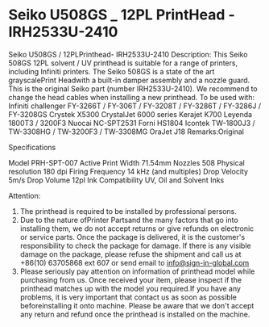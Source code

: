 # Seiko U508GS _ 12PL PrintHead - IRH2533U-2410

Seiko U508GS / 12PLPrinthead- IRH2533U-2410
Description:
This Seiko 508GS 12PL solvent / UV printhead is suitable for a range of printers, including Infiniti printers. The Seiko 508GS is a state of the art grayscalePrint Headwith a built-in damper assembly and a nozzle guard. This is the original Seiko part (number IRH2533U-2410). We recommend to change the head cables when installing a new printhead.
To be used with:
Infiniti challenger FY-3266T / FY-306T / FY-3208T / FY-3286T / FY-3286J / FY-3208GS
Crystek X5300
CrystalJet 6000 series
Kerajet K700
Leyenda 1800T3 / 3200F3
Nuocai NC-SPT2531
Forni HS1804
Icontek TW-1800J3 / TW-3308HG / TW-3200F3 / TW-3308MG
OraJet J18
Remarks:Original

Specifications

Model	PRH-SPT-007
Active Print Width	71.54mm
Nozzles	508
Physical resolution	180 dpi
Firing Frequency	14 kHz (and multiples)
Drop Velocity	5m/s
Drop Volume	12pl
Ink Compatibility	UV, Oil and Solvent Inks


Attention:
1. The printhead is required to be installed by professional persons.
2. Due to the nature ofPrinter Partsand the many factors that go into installing them, we do not accept returns or give refunds on electronic or service parts. Once the package is delivered, it is the customer's responsibility to check the package for damage. If there is any visible damage on the package, please refuse the shipment and call us at +86(10) 63705868 ext 607 or send email to info@sign-in-global.com
3. Please seriously pay attention on information of printhead model while purchasing from us. Once received your item, please inspect if the printhead matches up with the model you required.If you have any problems, it is very important that contact us as soon as possible beforeinstalling it onto machine. Please be aware that we don't accept any return and refund once the printhead is installed on the machine.
